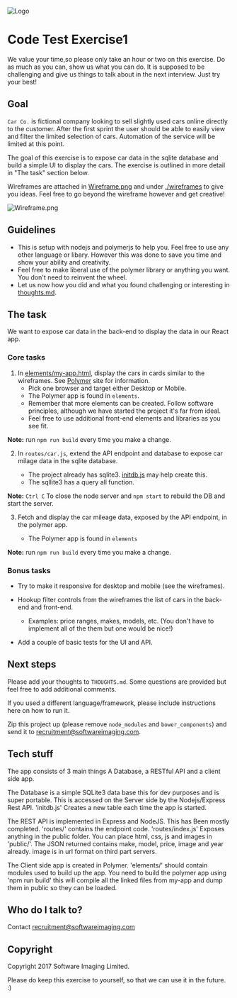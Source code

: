 ![Logo](https://cdn.glitch.com/5171376c-86da-44e1-9a88-d95867bc02c4%2Flogo.png?1493218008085)
# Code Test Exercise1

We value your time,so please only take an hour or two on this exercise. Do as much as you can, show us what you can do. 
It is supposed to be challenging and give us things to talk about in the next interview. Just try your best!

## Goal

`Car Co.` is fictional company looking to sell slightly used cars online directly to the customer. After the first sprint the user should be able to easily view and filter the limited selection of cars. Automation of the service will be limited at this point. 

The goal of this exercise is to expose car data in the sqlite database and build a simple UI to display the cars. The exercise is outlined in more detail in "The task" section below.

Wireframes are attached in [Wireframe.png](Wireframe.png) and under [./wireframes](./wireframes) to give you ideas. Feel free to go beyond the wireframe however and get creative!

![Wireframe.png](https://cdn.glitch.com/e2b0a8f5-dcef-47fc-a9cf-52c5e8f0bb62%2FWireframe.png?1493239950497)

## Guidelines

* This is setup with nodejs and polymerjs to help you. Feel free to use any other language or libary. However this was done to save you time and show your ability and creativity.
* Feel free to make liberal use of the polymer library or anything you want. You don't need to reinvent the wheel.
* Let us now how you did and what you found challenging or interesting in [thoughts.md](THOUGHTS.md).


## The task

We want to expose car data in the back-end to display the data in our React app.

### Core tasks

1. In [elements/my-app.html](elements/my-app.html), display the cars in cards similar to the wireframes. See [Polymer](https://www.polymer-project.org/) site for information.
    * Pick one browser and target either Desktop or Mobile.
    * The Polymer app is found in `elements`.
    * Remember that more elements can be created. Follow software principles, although we have started the project it's far from ideal.
    * Feel free to use additional front-end elements and libraries as you see fit.

**Note:** run `npm run build` every time you make a change.

2. In `routes/car.js`, extend the API endpoint and database to expose car milage data in the sqlite database.

    * The project already has sqlite3. [initdb.js](initdb.js) may help create this.
    * The sqllite3 has a query all function. 

**Note:** `Ctrl C` To close the node server and `npm start` to rebuild the DB and start the server.

3. Fetch and display the car mileage data, exposed by the API endpoint, in the polymer app.

    * The Polymer app is found in `elements`
    
**Note:** run `npm run build` every time you make a change.

### Bonus tasks

- Try to make it responsive for desktop and mobile (see the wireframes).

- Hookup filter controls from the wireframes the list of cars in the back-end and front-end.

    * Examples: price ranges, makes, models, etc. (You don't have to implement all of the them but one would be nice!)

- Add a couple of basic tests for the UI and API.

## Next steps

Please add your thoughts to `THOUGHTS.md`. Some questions are provided but feel free to add additional comments.

If you used a different language/framework, please include instructions here on how to run it.

Zip this project up (please remove `node_modules` and `bower_components`) and send it to [recruitment@softwareimaging.com](mailto:recruitment@softwareimaging.com).

## Tech stuff
The app consists of 3 main things A Database, a RESTful API and a client side app.

The Database is a simple SQLite3 data base this for dev purposes and is super portable. This is accessed on the Server side by the Nodejs/Express Rest API. 'initdb.js' Creates a new table each time the app is started.

The REST API is implemented in Express and NodeJS. This has Been mostly completed. 'routes/' contains the endpoint code. 'routes/index.js' Exposes anything in the public folder. You can place html, css, js and images in 'public/'.
The JSON returned contains make, model, price, image and year already. image is in url format on third part servers.

The Client side app is created in Polymer. 'elements/' should contain modules used to build up the app. You need to build the polymer app using 'npm run build' this will compile all the linked files from my-app and dump them in public so they can be loaded. 

## Who do I talk to?

Contact [recruitment@softwareimaging.com](mailto:recruitment@softwareimaging.com)

## Copyright

Copyright 2017 Software Imaging Limited.

Please do keep this exercise to yourself, so that we can use it in the future. :)

